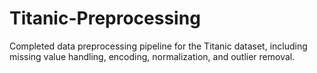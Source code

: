# Titanic-Preprocessing
Completed data preprocessing pipeline for the Titanic dataset, including missing value handling, encoding, normalization, and outlier removal.
